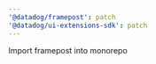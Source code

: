 ```yaml
---
'@datadog/framepost': patch
'@datadog/ui-extensions-sdk': patch
---
```


Import framepost into monorepo
